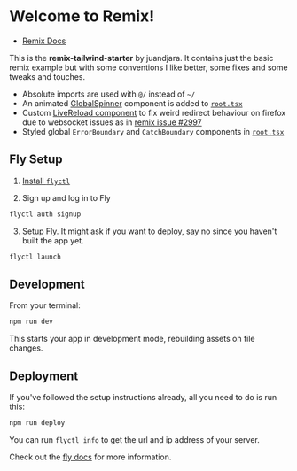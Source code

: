 # Welcome to Remix!

- [Remix Docs](https://remix.run/docs)

This is the **remix-tailwind-starter** by juandjara. It contains just the basic remix example but with some conventions I like better, some fixes and some tweaks and touches.

* Absolute imports are used with `@/` instead of `~/`
* An animated [GlobalSpinner](./app/components/GlobalSpiner.tsx) component is added to [`root.tsx`](./app/root.tsx)
* Custom [LiveReload component](./app/components/LiveReload.tsx) to fix weird redirect behaviour on firefox due to websocket issues as in [remix issue #2997](https://github.com/remix-run/remix/issues/2997)
* Styled global `ErrorBoundary` and `CatchBoundary` components in [`root.tsx`](./app/root.tsx)

## Fly Setup

1. [Install `flyctl`](https://fly.io/docs/getting-started/installing-flyctl/)

2. Sign up and log in to Fly

```sh
flyctl auth signup
```

3. Setup Fly. It might ask if you want to deploy, say no since you haven't built the app yet.

```sh
flyctl launch
```

## Development

From your terminal:

```sh
npm run dev
```

This starts your app in development mode, rebuilding assets on file changes.

## Deployment

If you've followed the setup instructions already, all you need to do is run this:

```sh
npm run deploy
```

You can run `flyctl info` to get the url and ip address of your server.

Check out the [fly docs](https://fly.io/docs/getting-started/node/) for more information.

